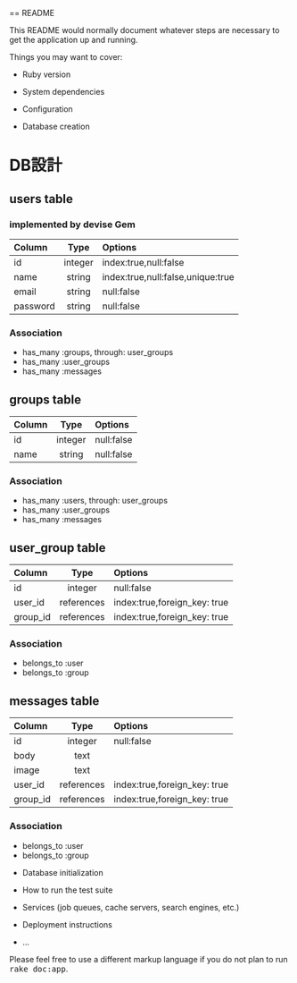  == README

 This README would normally document whatever steps are necessary to get the
 application up and running.

 Things you may want to cover:

 * Ruby version

 * System dependencies

  * Configuration

  * Database creation

# DB設計

##  users table
### implemented by devise Gem
|Column   |Type   |Options                          |
|:--------|:-----:|:--------------------------------|
|id       |integer|index:true,null:false            |
|name     |string |index:true,null:false,unique:true|
|email    |string |null:false                       |
|password |string |null:false                       |

###  Association

  + has_many :groups, through: user_groups
  + has_many :user_groups
  + has_many :messages

##  groups table
|Column|Type   |Options                             |
|:-----|:-----:|:-----------------------------------|
|id    |integer|null:false                          |
|name  |string |null:false                          |

###  Association

  + has_many :users, through: user_groups
  + has_many :user_groups
  + has_many :messages

##  user_group table
|Column  |Type      |Options                         |
|:-------|:--------:|:-------------------------------|
|id      |integer   |null:false                      |
|user_id |references|index:true,foreign_key: true    |
|group_id|references|index:true,foreign_key: true    |

###  Association

  + belongs_to :user
  + belongs_to :group

##  messages table
|Column    |Type      |Options                      |
|:---------|:--------:|:----------------------------|
|id        |integer   |null:false                   |
|body      |text      |                             |
|image     |text      |                             |
|user_id   |references|index:true,foreign_key: true |
|group_id  |references|index:true,foreign_key: true |

###  Association

  + belongs_to :user
  + belongs_to :group

* Database initialization

 * How to run the test suite

 * Services (job queues, cache servers, search engines, etc.)

 * Deployment instructions

 * ...


 Please feel free to use a different markup language if you do not plan to run
 <tt>rake doc:app</tt>.
